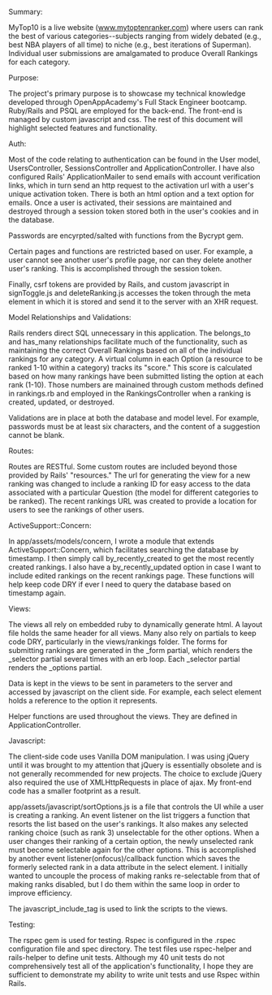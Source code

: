 Summary:

MyTop10 is a live website (www.mytoptenranker.com) where users can rank the best of various categories--subjects ranging from widely debated (e.g., best NBA players of all time) to niche (e.g., best iterations of Superman). Individual user submissions are amalgamated to produce Overall Rankings for each category.

Purpose:

The project's primary purpose is to showcase my technical knowledge developed through OpenAppAcademy's Full Stack Engineer bootcamp. Ruby/Rails and PSQL are employed for the back-end. The front-end is managed by custom javascript and css. The rest of this document will highlight selected features and functionality.

Auth:

Most of the code relating to authentication can be found in the User model, UsersController, SessionsController and ApplicationController. I have also configured Rails' ApplicationMailer to send emails with account verification links, which in turn send an http request to the activation url with a user's unique activation token. There is both an html option and a text option for emails. Once a user is activated, their sessions are maintained and destroyed through a session token stored both in the user's cookies and in the database. 

Passwords are encyrpted/salted with functions from the Bycrypt gem. 

Certain pages and functions are restricted based on user. For example, a user cannot see another user's profile page, nor can they delete another user's ranking. This is accomplished through the session token. 

Finally, csrf tokens are provided by Rails, and custom javascript in signToggle.js and deleteRanking.js accesses the token through the meta element in which it is stored and send it to the server with an XHR request. 

Model Relationships and Validations:

Rails renders direct SQL unnecessary in this application. The belongs_to and has_many relationships facilitate much of the functionality, such as maintaining the correct Overall Rankings based on all of the individual rankings for any category. A virtual column in each Option (a resource to be ranked 1-10 within a category) tracks its "score." This score is calculated based on how many rankings have been submitted listing the option at each rank (1-10). Those numbers are mainained through custom methods defined in rankings.rb and employed in the RankingsController when a ranking is created, updated, or destroyed. 

Validations are in place at both the database and model level. For example, passwords must be at least six characters, and the content of a suggestion cannot be blank. 

Routes:

Routes are RESTful. Some custom routes are included beyond those provided by Rails' "resources." The url for generating the view for a new ranking was changed to include a ranking ID for easy access to the data associated with a particular Question (the model for different categories to be ranked). The recent rankings URL was created to provide a location for users to see the rankings of other users. 

ActiveSupport::Concern:

In app/assets/models/concern, I wrote a module that extends ActiveSupport::Concern, which facilitates searching the database by timestamp. I then simply call by_recently_created to get the most recently created rankings. I also have a by_recently_updated option in case I want to include edited rankings on the recent rankings page. These functions will help keep code DRY if ever I need to query the database based on timestamp again. 

Views:

The views all rely on embedded ruby to dynamically generate html. A layout file holds the same header for all views. Many also rely on partials to keep code DRY, particularly in the views/rankings folder. The forms for submitting rankings are generated in the _form partial, which renders the _selector partial several times with an erb loop. Each _selector partial renders the _options partial. 

Data is kept in the views to be sent in parameters to the server and accessed by javascript on the client side. For example, each select element holds a reference to the option it represents.  

Helper functions are used throughout the views. They are defined in ApplicationController.

Javascript:

The client-side code uses Vanilla DOM manipulation. I was using jQuery until it was brought to my attention that jQuery is essentially obsolete and is not generally recommended for new projects. The choice to exclude jQuery also required the use of XMLHttpRequests in place of ajax. My front-end code has a smaller footprint as a result. 

app/assets/javascript/sortOptions.js is a file that controls the UI while a user is creating a ranking. An event listener on the list triggers a function that resorts the list based on the user's rankings. It also makes any selected ranking choice (such as rank 3) unselectable for the other options. When a user changes their ranking of a certain option, the newly unselected rank must become selectable again for the other options. This is accomplished by another event listener(onfocus)/callback function which saves the formerly selected rank in a data attribute in the select element. I initially wanted to uncouple the process of making ranks re-selectable from that of making ranks disabled, but I do them within the same loop in order to improve efficiency. 

The javascript_include_tag is used to link the scripts to the views. 

Testing:

The rspec gem is used for testing. Rspec is configured in the .rspec configuration file and spec directory. The test files use rspec-helper and rails-helper to define unit tests. Although my 40 unit tests do not comprehensively test all of the application's functionality, I hope they are sufficient to demonstrate my ability to write unit tests and use Rspec within Rails. 










